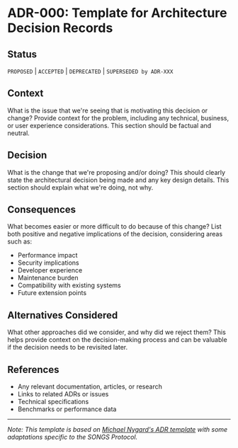 # ADR-000: Template for Architecture Decision Records

## Status
`PROPOSED` | `ACCEPTED` | `DEPRECATED` | `SUPERSEDED by ADR-XXX`

## Context
What is the issue that we're seeing that is motivating this decision or change? Provide context for the problem, including any technical, business, or user experience considerations. This section should be factual and neutral.

## Decision
What is the change that we're proposing and/or doing? This should clearly state the architectural decision being made and any key design details. This section should explain what we're doing, not why.

## Consequences
What becomes easier or more difficult to do because of this change? List both positive and negative implications of the decision, considering areas such as:

- Performance impact
- Security implications
- Developer experience
- Maintenance burden
- Compatibility with existing systems
- Future extension points

## Alternatives Considered
What other approaches did we consider, and why did we reject them? This helps provide context on the decision-making process and can be valuable if the decision needs to be revisited later.

## References
- Any relevant documentation, articles, or research
- Links to related ADRs or issues
- Technical specifications
- Benchmarks or performance data

---

*Note: This template is based on [Michael Nygard's ADR template](https://github.com/joelparkerhenderson/architecture-decision-record/blob/main/templates/decision-record-template-by-michael-nygard/index.md) with some adaptations specific to the SONGS Protocol.* 
